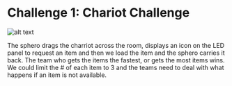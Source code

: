 # Challenge 1: Chariot Challenge

![alt text](https://sphero-media-live.s3.amazonaws.com/cwist/cwists/ec/e4/dfc465f9ece44a3697d7f4540ad5af01_500_500.png "Chariot Challenge")

The sphero drags the charriot across the room, displays an icon on the LED panel to request an item and then we load the item and the sphero carries it back.  The team who gets the items the fastest, or gets the most items wins.  We could limit the # of each item to 3 and the teams need to deal with what happens if an item is not available.  

